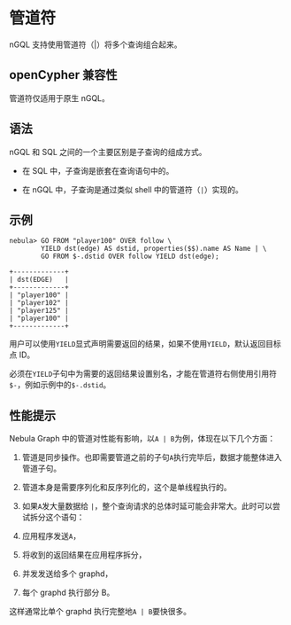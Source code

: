 # 管道符

nGQL 支持使用管道符（|）将多个查询组合起来。

## openCypher 兼容性

管道符仅适用于原生 nGQL。

## 语法

nGQL 和 SQL 之间的一个主要区别是子查询的组成方式。

- 在 SQL 中，子查询是嵌套在查询语句中的。

- 在 nGQL 中，子查询是通过类似 shell 中的管道符（`|`）实现的。

## 示例

```ngql
nebula> GO FROM "player100" OVER follow \
        YIELD dst(edge) AS dstid, properties($$).name AS Name | \
        GO FROM $-.dstid OVER follow YIELD dst(edge);

+-------------+
| dst(EDGE)   |
+-------------+
| "player100" |
| "player102" |
| "player125" |
| "player100" |
+-------------+
```

用户可以使用`YIELD`显式声明需要返回的结果，如果不使用`YIELD`，默认返回目标点 ID。

必须在`YIELD`子句中为需要的返回结果设置别名，才能在管道符右侧使用引用符`$-`，例如示例中的`$-.dstid`。

## 性能提示

Nebula Graph 中的管道对性能有影响，以`A | B`为例，体现在以下几个方面：

1. 管道是同步操作。也即需要管道之前的子句`A`执行完毕后，数据才能整体进入管道子句。

2. 管道本身是需要序列化和反序列化的，这个是单线程执行的。

3. 如果`A`发大量数据给 `|`，整个查询请求的总体时延可能会非常大。此时可以尝试拆分这个语句：

  1. 应用程序发送`A`， 

  2. 将收到的返回结果在应用程序拆分，

  3. 并发发送给多个 graphd，

  4. 每个 graphd 执行部分 B。

  这样通常比单个 graphd 执行完整地`A | B`要快很多。
